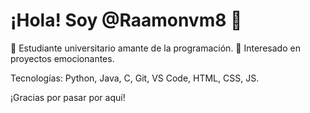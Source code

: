 # ¡Hola! Soy @Raamonvm8 👋

🌱 Estudiante universitario amante de la programación.
💼 Interesado en proyectos emocionantes.

Tecnologías: Python, Java, C, Git, VS Code, HTML, CSS, JS.

¡Gracias por pasar por aquí!
